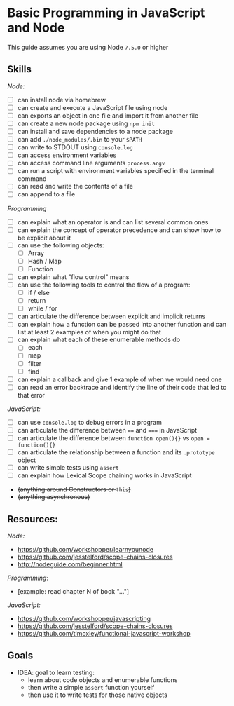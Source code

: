 # Basic Programming in JavaScript and Node

This guide assumes you are using Node `7.5.0` or higher

## Skills

*Node:*

- [ ] can install node via homebrew
- [ ] can create and execute a JavaScript file using node
- [ ] can exports an object in one file and import it from another file
- [ ] can create a new node package using `npm init`
- [ ] can install and save dependencies to a node package
- [ ] can add `./node_modules/.bin` to your `$PATH`
- [ ] can write to STDOUT using `console.log`
- [ ] can access environment variables
- [ ] can access command line arguments `process.argv`
- [ ] can run a script with environment variables specified in the terminal command
- [ ] can read and write the contents of a file
- [ ] can append to a file

*Programming*

- [ ] can explain what an operator is and can list several common ones
- [ ] can explain the concept of operator precedence and can show how to be explicit about it
- [ ] can use the following objects:
  - [ ] Array
  - [ ] Hash / Map
  - [ ] Function
- [ ] can explain what "flow control" means
- [ ] can use the following tools to control the flow of a program:
  - [ ] if / else
  - [ ] return
  - [ ] while / for
- [ ] can articulate the difference between explicit and implicit returns
- [ ] can explain how a function can be passed into another function and can list at least 2 examples of when you might do that
- [ ] can explain what each of these enumerable methods do
  - [ ] each
  - [ ] map
  - [ ] filter
  - [ ] find
- [ ] can explain a callback and give 1 example of when we would need one
- [ ] can read an error backtrace and identify the line of their code that led to that error

*JavaScript:*


- [ ] can use `console.log` to debug errors in a program
- [ ] can articulate the difference between `==` and `===` in JavaScript
- [ ] can articulate the difference between `function open(){}` vs `open = function(){}`
- [ ] can articulate the relationship between a function and its `.prototype` object
- [ ] can write simple tests using `assert`
- [ ] can explain how Lexical Scope chaining works in JavaScript
- ~~(anything around Constructors or `this`)~~
- ~~(anything asynchronous)~~

## Resources:

*Node:*

- https://github.com/workshopper/learnyounode
- https://github.com/jesstelford/scope-chains-closures
- http://nodeguide.com/beginner.html


*Programming*:

- [example: read chapter N of book "…"]

*JavaScript:*

- https://github.com/workshopper/javascripting
- https://github.com/jesstelford/scope-chains-closures
- https://github.com/timoxley/functional-javascript-workshop


## Goals

- IDEA: goal to learn testing:
  - learn about code objects and enumerable functions
  - then write a simple `assert` function yourself
  - then use it to write tests for those native objects
